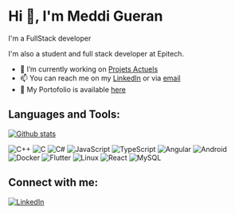 # Hi 👋, I'm Meddi Gueran

I'm a FullStack developer

I'm also a student and full stack developer at Epitech.

- 🔭 I’m currently working on [Projets Actuels](#)
- 📫 You can reach me on my [LinkedIn](https://www.linkedin.com/in/meddi-gueran/) or via [email](mailto:meddi.gueran@epitech.eu)
- 📄 My Portofolio is available [here](https://meddigu.github.io/portofolio-website)

## Languages and Tools:

[![Github stats](https://github-stats-eta-roan.vercel.app/api/top-langs/?username=meddigu&layout=donut&show_icons=true&theme=radical)](https://github.com/anuraghazra/github-readme-stats#gh-dark-mode-only)

![C++](https://img.shields.io/badge/C++-00599C?style=for-the-badge&logo=cplusplus&logoColor=white)
![C](https://img.shields.io/badge/C-00599C?style=for-the-badge&logo=c&logoColor=white)
![C#](https://img.shields.io/badge/C%23-239120?style=for-the-badge&logo=csharp&logoColor=white)
![JavaScript](https://img.shields.io/badge/JavaScript-F7DF1E?style=for-the-badge&logo=javascript&logoColor=black)
![TypeScript](https://img.shields.io/badge/TypeScript-007ACC?style=for-the-badge&logo=typescript&logoColor=white)
![Angular](https://img.shields.io/badge/Angular-DD0031?style=for-the-badge&logo=angular&logoColor=white)
![Android](https://img.shields.io/badge/Android-3DDC84?style=for-the-badge&logo=android&logoColor=white)
![Docker](https://img.shields.io/badge/Docker-2496ED?style=for-the-badge&logo=docker&logoColor=white)
![Flutter](https://img.shields.io/badge/Flutter-02569B?style=for-the-badge&logo=flutter&logoColor=white)
![Linux](https://img.shields.io/badge/Linux-FCC624?style=for-the-badge&logo=linux&logoColor=black)
![React](https://img.shields.io/badge/React-61DAFB?style=for-the-badge&logo=react&logoColor=black)
![MySQL](https://img.shields.io/badge/MySQL-4479A1?style=for-the-badge&logo=mysql&logoColor=white)


## Connect with me:

[![LinkedIn](https://img.shields.io/badge/LinkedIn-0A66C2?style=for-the-badge&logo=linkedin&logoColor=white)](https://www.linkedin.com/in/meddi-gueran/)
